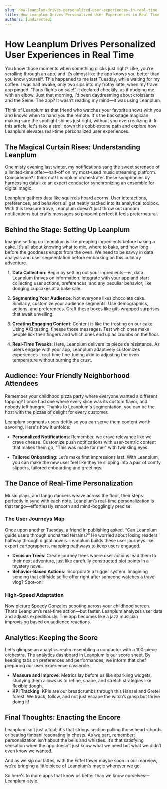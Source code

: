 ```yaml
---
slug: how-leanplum-drives-personalized-user-experiences-in-real-time
title: How Leanplum Drives Personalized User Experiences in Real Time
authors: [undirected]
---
```



# How Leanplum Drives Personalized User Experiences in Real Time

You know those moments when something clicks just right? Like, you’re scrolling through an app, and it’s almost like the app knows you better than you know yourself. This happened to me last Tuesday, while waiting for my coffee. I was half awake, only two sips into my frothy latte, when my travel app pinged. “Paris flights on sale!” it declared cheekily, as if nudging me with an elbow. Just that morning, I’d been daydreaming about croissants and the Seine. The app? It wasn’t reading my mind—it was using Leanplum.

Think of Leanplum as that friend who watches your favorite shows with you and knows when to hand you the remote. It's the backstage magician making sure the spotlight shines just right, without you even realizing it. In this article, let's take a stroll down this cobblestone path and explore how Leanplum elevates real-time personalized user experiences.

## The Magical Curtain Rises: Understanding Leanplum

One misty evening last winter, my notifications sang the sweet serenade of a limited-time offer—half-off on my most-used music streaming platform. Coincidence? I think not! Leanplum orchestrates these symphonies by harnessing data like an expert conductor synchronizing an ensemble for digital magic.

Leanplum gathers data like squirrels hoard acorns. User interactions, preferences, and behaviors all get neatly packed into its analytical toolbox. With this treasure trove, Leanplum doesn't just throw out random notifications but crafts messages so pinpoint perfect it feels preternatural.

## Behind the Stage: Setting Up Leanplum

Imagine setting up Leanplum is like prepping ingredients before baking a cake. It's all about knowing what to mix, where to bake, and how long before the goodness erupts from the oven. We need to be savvy in data analysis and user segmentation before embarking on this culinary adventure.

1. **Data Collection**: Begin by setting out your ingredients—er, data. Leanplum thrives on information. Integrate with your app and start collecting user actions, preferences, and any peculiar behavior, like dodging cupcakes at a bake sale.
  
2. **Segmenting Your Audience**: Not everyone likes chocolate cake. Similarly, customize your audience segments. Use demographics, actions, and preferences. Craft these boxes like gift-wrapped surprises that await unveiling.

3. **Creating Engaging Content**: Content is like the frosting on our cake. Using A/B testing, finesse those messages. Test which ones make people lick their fingers and which ones end up as crumbs on the floor.

4. **Real-Time Tweaks**: Here, Leanplum delivers its pièce de résistance. As users engage with your app, Leanplum adaptively customizes experiences—real-time fine-tuning akin to adjusting the oven temperature without burning the crust.

## Audience: Your Friendly Neighborhood Attendees

Remember your childhood pizza party where everyone wanted a different topping? I once had one where every slice was its custom flavor, and nobody left hungry. Thanks to Leanplum's segmentation, you can be the host with the pizzas of delight for every customer.

Leanplum segments users deftly so you can serve them content worth savoring. Here's how it unfolds:

- **Personalized Notifications**: Remember, we crave relevance like we crave cheese. Customize push notifications with user-centric content that makes them go, "This was made for me!" with twinkling eyes.
  
- **Tailored Onboarding**: Let’s make first impressions last. With Leanplum, you can make the new user feel like they're slipping into a pair of comfy slippers, tailored onboarding and greetings.

## The Dance of Real-Time Personalization

Music plays, and tango dancers weave across the floor, their steps perfectly in sync with each note. Leanplum’s real-time personalization is that tango—effortlessly smooth and mind-bogglingly precise. 

### The User Journeys Map

Once upon another Tuesday, a friend in publishing asked, “Can Leanplum guide users through uncharted terrains?” He worried about losing readers halfway through digital novels. Leanplum builds these user journeys like expert cartographers, mapping pathways to keep users engaged.

- **Decision Trees**: Create journey trees where user actions lead them to their next adventure, just like carefully constructed plot points in a mystery novel.
- **Behavior-Based Actions**: Incorporate a trigger system. Imagining sending that cliffside selfie offer right after someone watches a travel vlog? Spot-on! 

### High-Speed Adaptation

Now picture Speedy Gonzales scooting across your childhood screen. That’s Leanplum’s real-time action—but faster. Leanplum analyzes user data and adjusts expeditiously. The app becomes like a jazz musician improvising based on audience reactions.

## Analytics: Keeping the Score

Let's glimpse an analytics realm resembling a conductor with a 100-piece orchestra. The analytics dashboard in Leanplum is our score sheet. By keeping tabs on preferences and performances, we inform that chef preparing our user experience casserole.

- **Measure and Improve**: Metrics lay before us like sparkling widgets; studying them allows us to refine, shape, and stretch strategies like flexible dough.
- **KPI Tracking**: KPIs are our breadcrumbs through this Hansel and Gretel forest. We track, follow, and not just escape the witch’s grasp but thrive doing it!

## Final Thoughts: Enacting the Encore

Leanplum isn’t just a tool; it's that strings section pulling those heart-chords or beating timpani resonating in chests. As we part, remember: personalization isn’t about the bells and whistles. It’s that satisfying sensation when the app doesn’t just know what we need but what we didn’t even know we wanted. 

And as we sip our lattes, with the Eiffel tower maybe soon in our rearview, we're bringing a little piece of Leanplum's magic wherever we go.

So here's to more apps that know us better than we know ourselves—Leanplum-style.